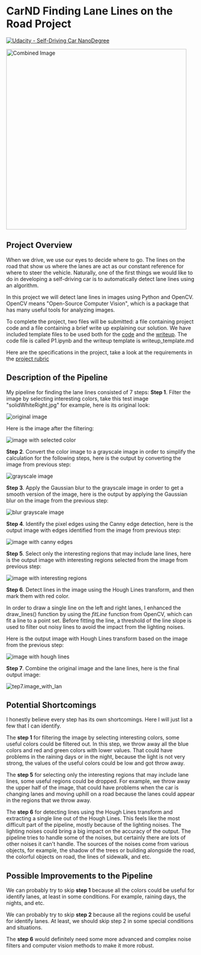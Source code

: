 # CarND Finding Lane Lines on the Road Project

[![Udacity - Self-Driving Car NanoDegree](https://s3.amazonaws.com/udacity-sdc/github/shield-carnd.svg)](http://www.udacity.com/drive)

<img src="examples/laneLines_thirdPass.jpg" width="480" alt="Combined Image" />

## Project Overview

When we drive, we use our eyes to decide where to go. The lines on the road that show us where the lanes are act as our constant reference for where to steer the vehicle. Naturally, one of the first things we would like to do in developing a self-driving car is to automatically detect lane lines using an algorithm.

In this project we will detect lane lines in images using Python and OpenCV. OpenCV means "Open-Source Computer Vision", which is a package that has many useful tools for analyzing images.  

To complete the project, two files will be submitted: a file containing project code and a file containing a brief write up explaining our solution. We have included template files to be used both for the [code](https://github.com/udacity/CarND-LaneLines-P1/blob/master/P1.ipynb) and the [writeup](https://github.com/udacity/CarND-LaneLines-P1/blob/master/writeup_template.md). The code file is called P1.ipynb and the writeup template is writeup_template.md 

Here are the specifications in the project, take a look at the requirements in the [project rubric](https://review.udacity.com/#!/rubrics/322/view)

## Description of the Pipeline

My pipeline for finding the lane lines consisted of 7 steps:
**Step 1**. Filter the image by selecting interesting colors, take this test image "solidWhiteRight.jpg" for example, here is its original look:

![original image](writeup_images/solidWhiteRight.jpg)

Here is the image after the filtering:

![image with selected color](writeup_images/Step1.selected_color.jpg)



**Step 2**. Convert the color image to a grayscale image in order to simplify the calculation for the following steps, here is the output by converting the image from previous step:

![grayscale image](writeup_images/Step2.gray_image.jpg)



**Step 3**. Apply the Gaussian blur to the grayscale image in order to get a smooth version of the image, here is the output by applying the Gaussian blur on the image from the previous step:

![blur grayscale image](writeup_images/Step3.blur_gray_image.jpg)



**Step 4**. Identify the pixel edges using the Canny edge detection, here is the output image with edges identified from the image from previous step:

![image with canny edges](writeup_images/Step4.edges.jpg)



**Step 5**. Select only the interesting regions that may include lane lines, here is the output image with interesting regions selected from the image from previous step:

![image with interesting regions](writeup_images/Step5.edges_in_ROI.jpg)



**Step 6**. Detect lines in the image using the Hough Lines transform, and then mark them with red color. 

In order to draw a single line on the left and right lanes, I enhanced the draw_lines() function by using the *fitLine* function from OpenCV, which can fit a line to a point set. Before fitting the line, a threshold of the line slope is used to filter out noisy lines to avoid the impact from the lighting noises.

Here is the output image with Hough Lines transform based on the image from the previous step:

![image with hough lines](writeup_images/Step6.hough_lines.jpg)



**Step 7**. Combine the original image and the lane lines, here is the final output image:

![tep7.image_with_lan](writeup_images/Step7.image_with_lane.jpg)




## Potential Shortcomings
I honestly believe every step has its own shortcomings. Here I will just list a few that I can identify.

The **step 1** for filtering the image by selecting interesting colors, some useful colors could be filtered out. In this step, we throw away all the blue colors and red and green colors with lower values. That could have problems in the raining days or in the night, because the light is not very strong, the values of the useful colors could be low and got throw away.

The **step 5** for selecting only the interesting regions that may include lane lines, some useful regions could be dropped. For example, we throw away the upper half of the image, that could have problems when the car is changing lanes and moving uphill on a road because the lanes could appear in the regions that we throw away.

The **step 6** for detecting lines using the Hough Lines transform and extracting a single line out of the Hough Lines. This feels like the most difficult part of the pipeline, mostly because of the lighting noises. The lighting noises could bring a big impact on the accuracy of the output. The pipeline tries to handle some of the noises, but certainly there are lots of other noises it can't handle. The sources of the noises come from various objects, for example, the shadow of the trees or building alongside the road, the colorful objects on road, the lines of sidewalk, and etc.

## Possible Improvements to the Pipeline
We can probably try to skip **step 1** because all the colors could be useful for identify lanes, at least in some conditions. For example, raining days, the nights, and etc.

We can probably try to skip **step 2** because all the regions could be useful for identify lanes. At least, we should skip step 2 in some special conditions and situations.

The **step 6** would definitely need some more advanced and complex noise filters and computer vision methods to make it more robust.
